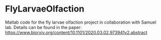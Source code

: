 # FlyLarvaeOlfaction
Matlab code for the fly larvae olfaction project in collaboration with Samuel lab. Details can be found in the paper: https://www.biorxiv.org/content/10.1101/2020.03.02.973941v2.abstract
